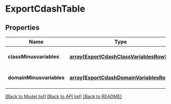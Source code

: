 # ExportCdashTable

## Properties
Name | Type | Description | Notes
------------ | ------------- | ------------- | -------------
**classMinusvariables** | [**array[ExportCdashClassVariablesRow]**](ExportCdashClassVariablesRow.md) |  | [optional] [default to null]
**domainMinusvariables** | [**array[ExportCdashDomainVariablesRow]**](ExportCdashDomainVariablesRow.md) |  | [optional] [default to null]

[[Back to Model list]](../README.md#documentation-for-models) [[Back to API list]](../README.md#documentation-for-api-endpoints) [[Back to README]](../README.md)



